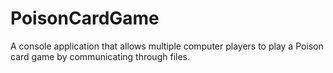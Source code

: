 # PoisonCardGame
A console application that allows multiple computer players to play a Poison card game by communicating through files.
